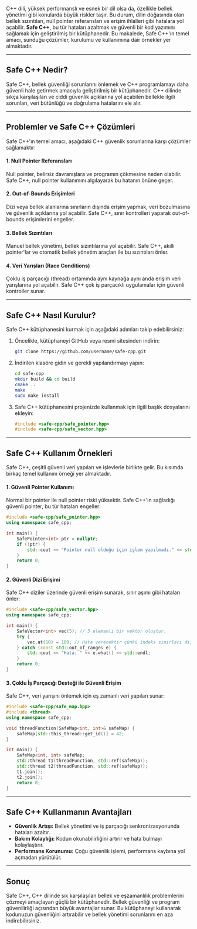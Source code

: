 C++ dili, yüksek performanslı ve esnek bir dil olsa da, özellikle bellek yönetimi gibi konularda büyük riskler taşır. Bu durum, dilin doğasında olan bellek sızıntıları, null pointer referansları ve erişim ihlalleri gibi hatalara yol açabilir. **Safe C++**, bu tür hataları azaltmak ve güvenli bir kod yazımını sağlamak için geliştirilmiş bir kütüphanedir. Bu makalede, Safe C++'ın temel amacı, sunduğu çözümler, kurulumu ve kullanımına dair örnekler yer almaktadır.

---

## Safe C++ Nedir?

Safe C++, bellek güvenliği sorunlarını önlemek ve C++ programlamayı daha güvenli hale getirmek amacıyla geliştirilmiş bir kütüphanedir. C++ dilinde sıkça karşılaşılan ve ciddi güvenlik açıklarına yol açabilen bellekle ilgili sorunları, veri bütünlüğü ve doğrulama hatalarını ele alır.

---

## Problemler ve Safe C++ Çözümleri

Safe C++'ın temel amacı, aşağıdaki C++ güvenlik sorunlarına karşı çözümler sağlamaktır:

#### 1. Null Pointer Referansları
Null pointer, belirsiz davranışlara ve programın çökmesine neden olabilir. Safe C++, null pointer kullanımını algılayarak bu hatanın önüne geçer.

#### 2. Out-of-Bounds Erişimleri
Dizi veya bellek alanlarına sınırların dışında erişim yapmak, veri bozulmasına ve güvenlik açıklarına yol açabilir. Safe C++, sınır kontrolleri yaparak out-of-bounds erişimlerini engeller.

#### 3. Bellek Sızıntıları
Manuel bellek yönetimi, bellek sızıntılarına yol açabilir. Safe C++, akıllı pointer'lar ve otomatik bellek yönetim araçları ile bu sızıntıları önler.

#### 4. Veri Yarışları (Race Conditions)
Çoklu iş parçacığı (thread) ortamında aynı kaynağa aynı anda erişim veri yarışlarına yol açabilir. Safe C++ çok iş parçacıklı uygulamalar için güvenli kontroller sunar.

---

## Safe C++ Nasıl Kurulur?

Safe C++ kütüphanesini kurmak için aşağıdaki adımları takip edebilirsiniz:

1. Öncelikle, kütüphaneyi GitHub veya resmi sitesinden indirin:
    ```bash
    git clone https://github.com/username/safe-cpp.git
    ```

2. İndirilen klasöre gidin ve gerekli yapılandırmayı yapın:
    ```bash
    cd safe-cpp
    mkdir build && cd build
    cmake ..
    make
    sudo make install
    ```

3. Safe C++ kütüphanesini projenizde kullanmak için ilgili başlık dosyalarını ekleyin:
    ```cpp
    #include <safe-cpp/safe_pointer.hpp>
    #include <safe-cpp/safe_vector.hpp>
    ```

---

## Safe C++ Kullanım Örnekleri

Safe C++, çeşitli güvenli veri yapıları ve işlevlerle birlikte gelir. Bu kısımda birkaç temel kullanım örneği yer almaktadır.

#### 1. Güvenli Pointer Kullanımı
Normal bir pointer ile null pointer riski yüksektir. Safe C++'ın sağladığı güvenli pointer, bu tür hataları engeller:
```cpp
#include <safe-cpp/safe_pointer.hpp>
using namespace safe_cpp;

int main() {
    SafePointer<int> ptr = nullptr;
    if (!ptr) {
        std::cout << "Pointer null olduğu için işlem yapılmadı." << std::endl;
    }
    return 0;
}
```

#### 2. Güvenli Dizi Erişimi
Safe C++ diziler üzerinde güvenli erişim sunarak, sınır aşımı gibi hataları önler:
```cpp
#include <safe-cpp/safe_vector.hpp>
using namespace safe_cpp;

int main() {
    SafeVector<int> vec(5); // 5 elemanlı bir vektör oluştur.
    try {
        vec.at(10) = 100; // Hata verecektir çünkü indeks sınırları dışında.
    } catch (const std::out_of_range& e) {
        std::cout << "Hata: " << e.what() << std::endl;
    }
    return 0;
}
```

#### 3. Çoklu İş Parçacığı Desteği ile Güvenli Erişim
Safe C++, veri yarışını önlemek için eş zamanlı veri yapıları sunar:
```cpp
#include <safe-cpp/safe_map.hpp>
#include <thread>
using namespace safe_cpp;

void threadFunction(SafeMap<int, int>& safeMap) {
    safeMap[std::this_thread::get_id()] = 42;
}

int main() {
    SafeMap<int, int> safeMap;
    std::thread t1(threadFunction, std::ref(safeMap));
    std::thread t2(threadFunction, std::ref(safeMap));
    t1.join();
    t2.join();
    return 0;
}
```

---

## Safe C++ Kullanmanın Avantajları

- **Güvenlik Artışı:** Bellek yönetimi ve iş parçacığı senkronizasyonunda hataları azaltır.
- **Bakım Kolaylığı:** Kodun okunabilirliğini artırır ve hata bulmayı kolaylaştırır.
- **Performans Korunumu:** Çoğu güvenlik işlemi, performans kaybına yol açmadan yürütülür.

---

## Sonuç

Safe C++, C++ dilinde sık karşılaşılan bellek ve eşzamanlılık problemlerini çözmeyi amaçlayan güçlü bir kütüphanedir. Bellek güvenliği ve program güvenilirliği açısından büyük avantajlar sunar. Bu kütüphaneyi kullanarak kodunuzun güvenliğini artırabilir ve bellek yönetimi sorunlarını en aza indirebilirsiniz.

